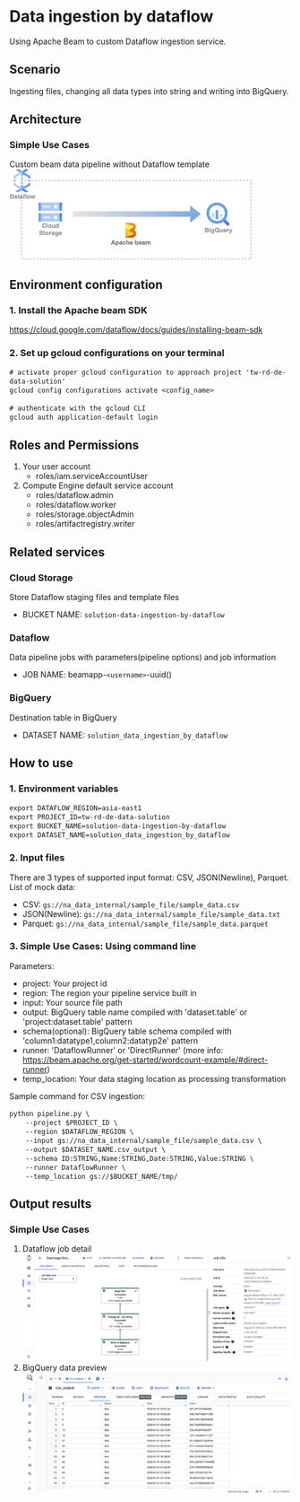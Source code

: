 # Data ingestion by dataflow
Using Apache Beam to custom Dataflow ingestion service.

## Scenario
Ingesting files, changing all data types into string and writing into BigQuery.

## Architecture
### Simple Use Cases
Custom beam data pipeline without Dataflow template  
![architecture_simple_use_case](images/architecture_simple_use_case.jpg)

## Environment configuration
### 1. Install the Apache beam SDK
https://cloud.google.com/dataflow/docs/guides/installing-beam-sdk

### 2. Set up gcloud configurations on your terminal
```
# activate proper gcloud configuration to approach project 'tw-rd-de-data-solution'
gcloud config configurations activate <config_name>

# authenticate with the gcloud CLI
gcloud auth application-default login
```

## Roles and Permissions
1. Your user account
    - roles/iam.serviceAccountUser
2. Compute Engine default service account
    - roles/dataflow.admin
    - roles/dataflow.worker
    - roles/storage.objectAdmin
    - roles/artifactregistry.writer

## Related services
### Cloud Storage
Store Dataflow staging files and template files
- BUCKET NAME: `solution-data-ingestion-by-dataflow`

### Dataflow
Data pipeline jobs with parameters(pipeline options) and job information
- JOB NAME: beamapp-`<username>`-uuid()

### BigQuery
Destination table in BigQuery
- DATASET NAME: `solution_data_ingestion_by_dataflow`

## How to use
### 1. Environment variables
```
export DATAFLOW_REGION=asia-east1
export PROJECT_ID=tw-rd-de-data-solution
export BUCKET_NAME=solution-data-ingestion-by-dataflow
export DATASET_NAME=solution_data_ingestion_by_dataflow
```

### 2. Input files 
There are 3 types of supported input format: CSV, JSON(Newline), Parquet. 
List of mock data: 
- CSV: `gs://na_data_internal/sample_file/sample_data.csv`
- JSON(Newline): `gs://na_data_internal/sample_file/sample_data.txt` 
- Parquet: `gs://na_data_internal/sample_file/sample_data.parquet`


### 3. Simple Use Cases: Using command line
Parameters:
- project: Your project id 
- region: The region your pipeline service built in
- input: Your source file path
- output: BigQuery table name compiled with 'dataset.table' or 'project:dataset.table' pattern
- schema(optional): BigQuery table schema compiled with 'column1:datatype1,column2:datatyp2e' pattern
- runner: 'DataflowRunner' or 'DirectRunner' (more info: https://beam.apache.org/get-started/wordcount-example/#direct-runner)
- temp_location: Your data staging location as processing transformation

Sample command for CSV ingestion:
```
python pipeline.py \
    --project $PROJECT_ID \
    --region $DATAFLOW_REGION \
    --input gs://na_data_internal/sample_file/sample_data.csv \
    --output $DATASET_NAME.csv_output \
    --schema ID:STRING,Name:STRING,Date:STRING,Value:STRING \
    --runner DataflowRunner \
    --temp_location gs://$BUCKET_NAME/tmp/
```

## Output results
### Simple Use Cases 
1. Dataflow job detail
![dataflow_simple_use_case](images/dataflow_demo_simple_use_case.jpg)
2. BigQuery data preview
![bigquery_simple_use_case](images/bigquery_demo_simple_use_case.jpg)
